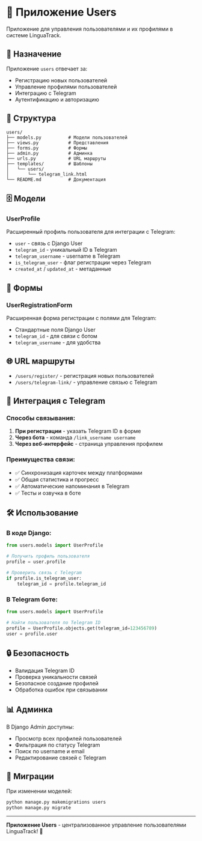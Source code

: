# 👥 Приложение Users

Приложение для управления пользователями и их профилями в системе LinguaTrack.

## 🎯 Назначение

Приложение `users` отвечает за:
- Регистрацию новых пользователей
- Управление профилями пользователей
- Интеграцию с Telegram
- Аутентификацию и авторизацию

## 📁 Структура

```
users/
├── models.py          # Модели пользователей
├── views.py           # Представления
├── forms.py           # Формы
├── admin.py           # Админка
├── urls.py            # URL маршруты
├── templates/         # Шаблоны
│   └── users/
│       └── telegram_link.html
└── README.md          # Документация
```

## 🗄️ Модели

### UserProfile
Расширенный профиль пользователя для интеграции с Telegram:

- `user` - связь с Django User
- `telegram_id` - уникальный ID в Telegram
- `telegram_username` - username в Telegram
- `is_telegram_user` - флаг регистрации через Telegram
- `created_at` / `updated_at` - метаданные

## 📝 Формы

### UserRegistrationForm
Расширенная форма регистрации с полями для Telegram:
- Стандартные поля Django User
- `telegram_id` - для связи с ботом
- `telegram_username` - для удобства

## 🌐 URL маршруты

- `/users/register/` - регистрация новых пользователей
- `/users/telegram-link/` - управление связью с Telegram

## 🔗 Интеграция с Telegram

### Способы связывания:
1. **При регистрации** - указать Telegram ID в форме
2. **Через бота** - команда `/link_username username`
3. **Через веб-интерфейс** - страница управления профилем

### Преимущества связи:
- ✅ Синхронизация карточек между платформами
- ✅ Общая статистика и прогресс
- ✅ Автоматические напоминания в Telegram
- ✅ Тесты и озвучка в боте

## 🛠️ Использование

### В коде Django:
```python
from users.models import UserProfile

# Получить профиль пользователя
profile = user.profile

# Проверить связь с Telegram
if profile.is_telegram_user:
    telegram_id = profile.telegram_id
```

### В Telegram боте:
```python
from users.models import UserProfile

# Найти пользователя по Telegram ID
profile = UserProfile.objects.get(telegram_id=123456789)
user = profile.user
```

## 🔒 Безопасность

- Валидация Telegram ID
- Проверка уникальности связей
- Безопасное создание профилей
- Обработка ошибок при связывании

## 📊 Админка

В Django Admin доступны:
- Просмотр всех профилей пользователей
- Фильтрация по статусу Telegram
- Поиск по username и email
- Редактирование связей с Telegram

## 🔄 Миграции

При изменении моделей:
```bash
python manage.py makemigrations users
python manage.py migrate
```

---

**Приложение Users** - централизованное управление пользователями LinguaTrack! 👥 